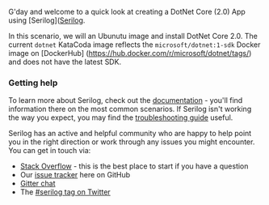 G'day and welcome to a quick look at creating a DotNet Core (2.0) App using [Serilog]([Serilog](https://serilog.net/). 

In this scenario, we will an Ubunutu image and install DotNet Core 2.0.  The current `dotnet` KataCoda image reflects the `microsoft/dotnet:1-sdk` Docker image on [DockerHub] (https://hub.docker.com/r/microsoft/dotnet/tags/) and does not have the latest SDK.

### Getting help

To learn more about Serilog, check out the [documentation](https://github.com/serilog/serilog/wiki) - you'll find information there on the most common scenarios. If Serilog isn't working the way you expect, you may find the [troubleshooting guide](https://github.com/serilog/serilog/wiki/Debugging-and-Diagnostics) useful.

Serilog has an active and helpful community who are happy to help point you in the right direction or work through any issues you might encounter. You can get in touch via:

 * [Stack Overflow](http://stackoverflow.com/questions/tagged/serilog) - this is the best place to start if you have a question
 * Our [issue tracker](https://github.com/serilog/serilog/issues) here on GitHub
 * [Gitter chat](https://gitter.im/serilog/serilog)
 * The [#serilog tag on Twitter](https://twitter.com/search?q=%23serilog)
